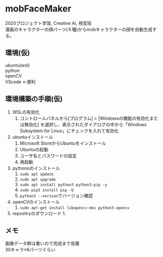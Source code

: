 # mobFaceMaker
2020プロジェクト学習, Creative Ai, 視覚班  
漫画のキャラクターの顔パーツ(６種)からmobキャラクターの顔を自動生成する。
## 環境(仮)
ubuntu(wsl)  
python  
openCV  
VScode ←便利
## 環境構築の手順(仮)
1. WSLの有効化
    1. コントロールパネルから[プログラム] > [Windowsの機能の有効化または無効化] を選択し、表示されたダイアログの中から「Windows Subsystem for Linux」にチェックを入れて有効化
1. ubuntuインストール
    1. Microsoft StoreからUbuntuをインストール
    1. Ubuntuの起動
    1. ユーザ名とパスワードの設定
    1. 再起動
1. pythonoのインストール
    1. `sudo apt update`
    1. `sudo apt upgrade`
    1. `sudo apt install python3 python3-pip -y`
    1. `sudo pip3 install pip -U`
    1. `python3 --version`でバージョン確認
1. openCVのインストール
    1. `sudo apt-get install libopencv-dev python3-opencv`
1. repositryのダウンロード
    1. 
## メモ
画像データ群は重いので完成まで仮置  
30キャラ×6パーツぐらい
